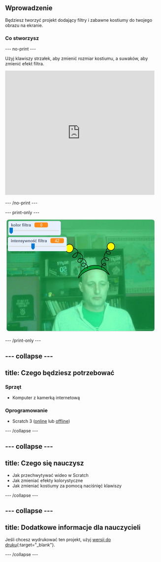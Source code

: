 ## Wprowadzenie

Będziesz tworzyć projekt dodający filtry i zabawne kostiumy do twojego obrazu na ekranie.

### Co stworzysz

--- no-print ---

Użyj klawiszy strzałek, aby zmienić rozmiar kostiumu, a suwaków, aby zmienić efekt filtra. 

<iframe src="https://scratch.mit.edu/projects/384618115/embed" allowtransparency="true" width="485" height="402" frameborder="0" scrolling="no" allowfullscreen mark="crwd-mark"></iframe>

--- /no-print ---

--- print-only ---

![Skończony projekt](images/final.png)

--- /print-only ---

--- collapse ---
---
title: Czego będziesz potrzebować
---

### Sprzęt

+ Komputer z kamerką internetową

### Oprogramowanie

+ Scratch 3 ([online](https://rpf.io/scratchon) lub [offline](https://rpf.io/scratchoff))

--- /collapse ---

--- collapse ---
---
title: Czego się nauczysz
---

- Jak przechwytywać wideo w Scratch
- Jak zmieniać efekty kolorystyczne
- Jak zmieniać kostiumy za pomocą naciśnięć klawiszy

--- /collapse ---

--- collapse ---
---
title: Dodatkowe informacje dla nauczycieli
---

Jeśli chcesz wydrukować ten projekt, użyj [wersji do druku](https://projects.raspberrypi.org/pl-PL/projects/scratchchat-filters/print){:target="_blank"}.

--- /collapse ---
